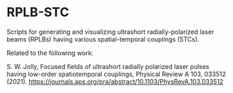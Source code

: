 # RPLB-STC
Scripts for generating and visualizing ultrashort radially-polarized laser beams (RPLBs) having various spatial-temporal couplings (STCs).

Related to the following work:

S. W. Jolly, Focused fields of ultrashort radially polarized laser pulses having low-order spatiotemporal couplings, Physical Review A 103, 033512 (2021).
https://journals.aps.org/pra/abstract/10.1103/PhysRevA.103.033512
